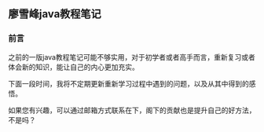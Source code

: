 ## 廖雪峰java教程笔记

### 前言

之前的一版java教程笔记可能不够实用，对于初学者或者高手而言，重新复习或者体会新的知识，能让自己的内心更加充实。

下面一段时间，我将不定期更新重新学习过程中遇到的问题，以及从其中得到的感悟。


如果您有兴趣，可以通过邮箱方式联系在下，阁下的贡献也是提升自己的好方法，不是吗？


